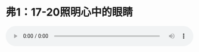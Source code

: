 # 弗1：17-20照明心中的眼睛

<audio style="width: 100%;" preload="false" controls controlslist="nodownload"><source src="//cdn.simai.ml/audio/mp3/old/12332.mp3" type="audio/mpeg">Your browser does not support the audio element.</audio>


